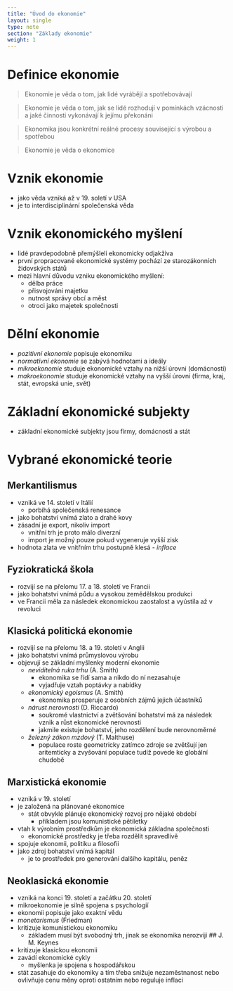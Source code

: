 ```yaml
---
title: "Úvod do ekonomie"
layout: single
type: note
section: "Základy ekonomie"
weight: 1
---
```

# Definice ekonomie
> Ekonomie je věda o tom, jak lidé vyrábějí a spotřebovávají

> Ekonomie je věda o tom, jak se lidé rozhodují v pomínkách vzácnosti a jaké činnosti vykonávají k jejímu překonáni

> Ekonomika jsou konkrétní reálné procesy související s výrobou a spotřebou

> Ekonomie je věda o ekonomice

# Vznik ekonomie
- jako věda vzniká až v 19. soletí v USA
- je to interdisciplinární společenská věda
# Vznik ekonomického myšlení
- lidé pravdepodobně přemýšleli ekonomicky odjakživa
- první propracované ekonomické systémy pochází ze starozákonních židovských států
- mezi hlavní důvodu vzniku ekonomického myšlení:
    - dělba práce
    - přisvojování majetku
    - nutnost správy obcí a měst
    - otroci jako majetek společnosti
# Dělní ekonomie
- *pozitivní ekonomie* popisuje ekonomiku
- *normativní ekonomie* se zabývá hodnotami a ideály
- *mikroekonomie* studuje ekonomické vztahy na nižší úrovni (domácnosti)
- *makroekonomie* studuje ekonomické vztahy na vyšší úrovni (firma, kraj, stát, evropská unie, svět)
# Základní ekonomické subjekty
- základní ekonomické subjekty jsou firmy, domácnosti a stát
# Vybrané ekonomické teorie
## Merkantilismus
- vzniká ve 14. století v Itálií
    - porbíhá společenská renesance
- jako bohatství vnímá zlato a drahé kovy
- zásadní je export, nikoliv import
    - vnitřní trh je proto málo diverzní
    - import je možný pouze pokud vygeneruje vyšší zisk
- hodnota zlata ve vnitřním trhu postupně klesá - *inflace*
## Fyziokratická škola
- rozvijí se na přelomu 17. a 18. století ve Francii
- jako bohatství vnímá půdu a vysokou zemědělskou produkci
- ve Francii měla za následek ekonomickou zaostalost a vyústila až v revoluci
## Klasická politická ekonomie
- rozvijí se na přelomu 18. a 19. století v Anglii
- jako bohatství vnímá průmyslovou výrobu
- objevují se základní myšlenky moderní ekonomie
    - *neviditelná ruka trhu* (A. Smith)
        - ekonomika se řídí sama a nikdo do ní nezasahuje
        - vyjadřuje vztah poptávky a nabídky
    - *ekonomický egoismus* (A. Smith)
        - ekonomika prosperuje z osobních zájmů jejich účastníků
    - *nárust nerovnosti* (D. Riccardo)
        - soukromé vlastnictví a zvětšování bohatství má za následek vznik a růst ekonomické nerovnosti
        - jakmile existuje bohatství, jeho rozdělení bude nerovnoměrné
    - *železný zákon mzdový* (T. Malthuse)
        - populace roste geometricky zatímco zdroje se zvětšují jen aritemticky a zvyšování populace tudíž povede ke globální chudobě
## Marxistická ekonomie
- vzniká v 19. století
- je založená na plánované ekonomice
    - stát obvykle plánuje ekonomický rozvoj pro nějaké období
        - příkladem jsou komunistické pětiletky
- vtah k výrobním prostředkům je ekonomická základna společnosti
    - ekonomické prostředky je třeba rozdělit spravedlivě
- spojuje ekonomii, politiku a filosofii
- jako zdroj bohatství vnímá kapitál
    - je to prostředek pro generování dalšího kapitálu, peněz
## Neoklasická ekonomie
- vzniká na konci 19. století a začátku 20. století
- mikroekonomie je silně spojena s psychologií
- ekonomii popisuje jako exaktní vědu
- *monetarismus* (Friedman)
- kritizuje komunistickou ekonomiku
    - základem musí být svobodný trh, jinak se ekonomika nerozvíjí
## J. M. Keynes
- kritizuje klasickou ekonomii
- zavádí ekonomické cykly
    - myšlenka je spojena s hospodářskou
- stát zasahuje do ekonomiky a tím třeba snižuje nezaměstnanost nebo ovlivňuje cenu měny oproti ostatním nebo reguluje inflaci